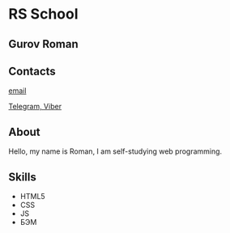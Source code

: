 # RS School

## Gurov Roman

## Contacts

[email](gurov_roman@internet.ru)

[Telegram, Viber](+79832807658)

## About



Hello, my name is Roman, I am self-studying web programming.



## Skills

- HTML5
- CSS
- JS
- БЭМ

